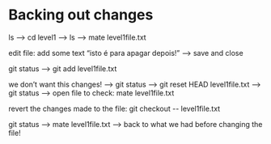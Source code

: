 # Backing out changes

ls —&gt; cd level1 —&gt; ls —&gt; mate level1file.txt

edit file: add some text “isto é para apagar depois!” —&gt; save and close

git status —&gt; git add level1file.txt

we don’t want this changes! —&gt; git status —&gt; git reset HEAD level1file.txt —&gt; git status —&gt; open file to check: mate level1file.txt

revert the changes made to the file:  git checkout -- level1file.txt

git status —&gt; mate level1file.txt —&gt; back to what we had before changing the file!



